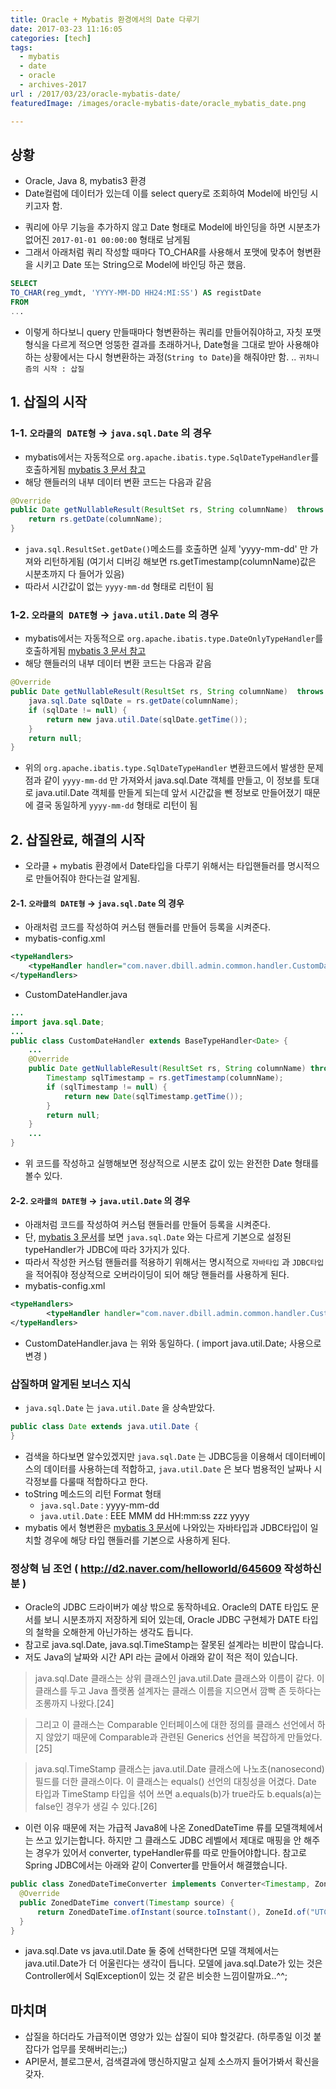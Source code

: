 ```yaml
---
title: Oracle + Mybatis 환경에서의 Date 다루기
date: 2017-03-23 11:16:05
categories: [tech]
tags:
  - mybatis
  - date
  - oracle
  - archives-2017
url : /2017/03/23/oracle-mybatis-date/
featuredImage: /images/oracle-mybatis-date/oracle_mybatis_date.png

---
```

## 상황
- Oracle, Java 8, mybatis3 환경
- Date컬럼에 데이터가 있는데 이를 select query로 조회하여 Model에 바인딩 시키고자 함.
<!-- more -->
- 쿼리에 아무 기능을 추가하지 않고 Date 형태로 Model에 바인딩을 하면 시분초가 없어진 `2017-01-01 00:00:00` 형태로 남게됨
- 그래서 아래처럼 쿼리 작성할 때마다 TO_CHAR를 사용해서 포맷에 맞추어 형변환을 시키고 Date 또는 String으로 Model에 바인딩 하곤 했음.

```sql
SELECT
TO_CHAR(reg_ymdt, 'YYYY-MM-DD HH24:MI:SS') AS registDate
FROM
...
```

- 이렇게 하다보니 query 만들때마다 형변환하는 쿼리를 만들어줘야하고, 자칫 포맷형식을 다르게 적으면 엉뚱한 결과를 초래하거나, Date형을 그대로 받아 사용해야하는 상황에서는 다시 형변환하는 과정(`String to Date`)을 해줘야만 함. .. `귀차니즘의 시작 : 삽질`

## 1. 삽질의 시작
### 1-1. `오라클의 DATE형` → `java.sql.Date` 의 경우
- mybatis에서는 자동적으로 `org.apache.ibatis.type.SqlDateTypeHandler`를 호출하게됨 [mybatis 3 문서 참고](http://www.mybatis.org/mybatis-3/ko/configuration.html#typeHandlers)
- 해당 핸들러의 내부 데이터 변환 코드는 다음과 같음

```java
@Override
public Date getNullableResult(ResultSet rs, String columnName)  throws SQLException {
	return rs.getDate(columnName);
}
```
- `java.sql.ResultSet.getDate()`메소드를 호출하면 실제 'yyyy-mm-dd' 만 가져와 리턴하게됨 (여기서 디버깅 해보면 rs.getTimestamp(columnName)값은 시분초까지 다 들어가 있음)
- 따라서 시간값이 없는 `yyyy-mm-dd` 형태로 리턴이 됨

### 1-2. `오라클의 DATE형` → `java.util.Date` 의 경우
- mybatis에서는 자동적으로 `org.apache.ibatis.type.DateOnlyTypeHandler`를 호출하게됨 [mybatis 3 문서 참고](http://www.mybatis.org/mybatis-3/ko/configuration.html#typeHandlers)
- 해당 핸들러의 내부 데이터 변환 코드는 다음과 같음

```java
@Override
public Date getNullableResult(ResultSet rs, String columnName)  throws SQLException {
	java.sql.Date sqlDate = rs.getDate(columnName);
	if (sqlDate != null) {
		return new java.util.Date(sqlDate.getTime());
	}
	return null;
}
```

- 위의 `org.apache.ibatis.type.SqlDateTypeHandler` 변환코드에서 발생한 문제점과 같이 `yyyy-mm-dd` 만 가져와서 java.sql.Date 객체를 만들고, 이 정보를 토대로 java.util.Date 객체를 만들게 되는데 앞서 시간값을 뺀 정보로 만들어졌기 때문에 결국 동일하게 `yyyy-mm-dd` 형태로 리턴이 됨

## 2. 삽질완료, 해결의 시작
- 오라클 + mybatis 환경에서 Date타입을 다루기 위해서는 타입핸들러를 명시적으로 만들어줘야 한다는걸 알게됨.
#### 2-1. `오라클의 DATE형` → `java.sql.Date` 의 경우
- 아래처럼 코드를 작성하여 커스텀 핸들러를 만들어 등록을 시켜준다.
- mybatis-config.xml

```xml
<typeHandlers>
	<typeHandler handler="com.naver.dbill.admin.common.handler.CustomDateHandler"/>
</typeHandlers>
```
- CustomDateHandler.java

```java
...
import java.sql.Date;
...
public class CustomDateHandler extends BaseTypeHandler<Date> {
	...
	@Override
	public Date getNullableResult(ResultSet rs, String columnName) throws SQLException {
		Timestamp sqlTimestamp = rs.getTimestamp(columnName);
		if (sqlTimestamp != null) {
			return new Date(sqlTimestamp.getTime());
		}
		return null;
	}
	...
}
```
- 위 코드를 작성하고 실행해보면 정상적으로 시분초 값이 있는 완전한 Date 형태를 볼수 있다.
#### 2-2. `오라클의 DATE형` → `java.util.Date` 의 경우
- 아래처럼 코드를 작성하여 커스텀 핸들러를 만들어 등록을 시켜준다.
- 단, [mybatis 3 문서](http://www.mybatis.org/mybatis-3/ko/configuration.html#typeHandlers)를 보면 `java.sql.Date` 와는 다르게 기본으로 설정된 typeHandler가 JDBC에 따라 3가지가 있다.
- 따라서 작성한 커스텀 핸들러를 적용하기 위해서는 명시적으로 `자바타입` 과 `JDBC타입` 을 적어줘야 정상적으로 오버라이딩이 되어 해당 핸들러를 사용하게 된다.
- mybatis-config.xml

```xml
<typeHandlers>
		<typeHandler handler="com.naver.dbill.admin.common.handler.CustomDateHandler" javaType="java.util.Date" jdbcType="DATE"/>
</typeHandlers>
```
- CustomDateHandler.java 는 위와 동일하다. ( import java.util.Date; 사용으로 변경 )

### 삽질하며 알게된 보너스 지식
- `java.sql.Date` 는 `java.util.Date` 을 상속받았다.

```java
public class Date extends java.util.Date {
}
```
- 검색을 하다보면 알수있겠지만  `java.sql.Date` 는 JDBC등을 이용해서 데이터베이스의 데이터를 사용하는데 적합하고, `java.util.Date` 은 보다 범용적인 날짜나 시각정보를 다룰때 적합하다고 한다.
- toString 메소드의 리턴 Format 형태
  - `java.sql.Date` : yyyy-mm-dd
  - `java.util.Date` : EEE MMM dd HH:mm:ss zzz yyyy
- mybatis 에서 형변환은 [mybatis 3 문서](http://www.mybatis.org/mybatis-3/ko/configuration.html#typeHandlers)에 나와있는 자바타입과 JDBC타입이 일치할 경우에 해당 타입 핸들러를 기본으로 사용하게 된다.

### 정상혁 님 조언 ( http://d2.naver.com/helloworld/645609 작성하신분 )
  - Oracle의 JDBC 드라이버가 예상 밖으로 동작하네요. Oracle의 DATE 타입도 문서를 보니 시분초까지 저장하게 되어 있는데, Oracle JDBC 구현체가 DATE 타입의 철학을 오해한게 아닌가하는 생각도 듭니다.
  - 참고로 java.sql.Date, java.sql.TimeStamp는 잘못된 설계라는 비판이 많습니다.
  - 저도 Java의 날짜와 시간 API 라는 글에서 아래와 같이 적은 적이 있습니다.
>java.sql.Date 클래스는 상위 클래스인 java.util.Date 클래스와 이름이 같다. 이 클래스를 두고 Java 플랫폼 설계자는 클래스 이름을 지으면서 깜빡 존 듯하다는 조롱까지 나왔다.[24]

> 그리고 이 클래스는 Comparable 인터페이스에 대한 정의를 클래스 선언에서 하지 않았기 때문에 Comparable과 관련된 Generics 선언을 복잡하게 만들었다.[25]

> java.sql.TimeStamp 클래스는 java.util.Date 클래스에 나노초(nanosecond) 필드를 더한 클래스이다. 이 클래스는 equals() 선언의 대칭성을 어겼다. Date 타입과 TimeStamp 타입을 섞어 쓰면 a.equals(b)가 true라도 b.equals(a)는 false인 경우가 생길 수 있다.[26]


  - 이런 이유 때문에 저는 가급적 Java8에 나온 ZonedDateTime 류를 모델객체에서는 쓰고 있기는합니다. 하지만 그 클래스도 JDBC 레벨에서 제대로 매핑을 안 해주는 경우가 있어서 converter, typeHandler류를 따로 만들어야합니다. 참고로 Spring JDBC에서는 아래와 같이 Converter를 만들어서 해결했습니다.

```java
public class ZonedDateTimeConverter implements Converter<Timestamp, ZonedDateTime> {
  @Override
  public ZonedDateTime convert(Timestamp source) {
      return ZonedDateTime.ofInstant(source.toInstant(), ZoneId.of("UTC"));
  }
}
```
  - java.sql.Date vs java.util.Date 둘 중에 선택한다면 모델 객체에서는 java.util.Date가 더 어울린다는 생각이 듭니다.  모델에 java.sql.Date가 있는 것은  Controller에서 SqlException이 있는 것 같은 비슷한 느낌이랄까요..^^;

## 마치며
- 삽질을 하더라도 가급적이면 영양가 있는 삽질이 되야 할것같다. (하루종일 이것 붙잡다가 업무를 못해버리는;;)
- API문서, 블로그문서, 검색결과에 맹신하지말고 실제 소스까지 들어가봐서 확신을 갖자.
